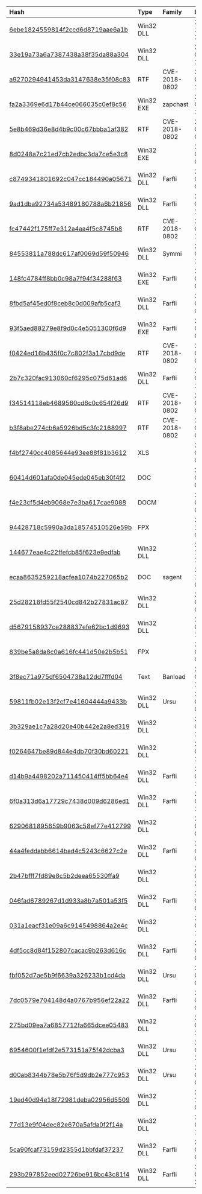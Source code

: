|Hash|Type|Family|First_Seen|Name|
|:--|:--|:--|:--|:--|
|[6ebe1824559814f2ccd6d8719aae6a1b](https://www.virustotal.com/gui/file/6ebe1824559814f2ccd6d8719aae6a1b)|Win32 DLL||2019-10-21 22:11:22| |
|[33e19a73a6a7387438a38f35da88a304](https://www.virustotal.com/gui/file/33e19a73a6a7387438a38f35da88a304)|Win32 DLL||2019-09-19 12:37:39|C:\Users\<USER>\AppData\Local\Temp\log.dll|
|[a9270294941453da3147638e35f08c83](https://www.virustotal.com/gui/file/a9270294941453da3147638e35f08c83)|RTF|CVE-2018-0802|2019-09-19 10:02:58|=?UTF-8?B?UXV5IHRyw6xuaCBDw6FjIG7GsOG7m2MuZG9j?=|
|[fa2a3369e6d17b44ce066035c0ef8c56](https://www.virustotal.com/gui/file/fa2a3369e6d17b44ce066035c0ef8c56)|Win32 EXE|zapchast|2019-09-11 17:43:11|.|
|[5e8b469d36e8d4b9c00c67bbba1af382](https://www.virustotal.com/gui/file/5e8b469d36e8d4b9c00c67bbba1af382)|RTF|CVE-2018-0802|2019-09-11 08:48:41|=?UTF-8?B?4Z6U4Z+S4Z6a4Z6S4Z624Z6T4Z6T4Z624Z6Z4Z6A4Z6K4Z+S4Z6L4Z624Z6TX+GeouGeguGfkuGeguGek+GetuGemeGegC5kb2M=?=|
|[8d0248a7c21ed7cb2edbc3da7ce5e3c8](https://www.virustotal.com/gui/file/8d0248a7c21ed7cb2edbc3da7ce5e3c8)|Win32 EXE||2019-05-31 09:02:51|untitled_paste|
|[c8749341801692c047cc184490a05671](https://www.virustotal.com/gui/file/c8749341801692c047cc184490a05671)|Win32 DLL|Farfli|2019-05-30 09:02:38| |
|[9ad1dba92734a53489180788a6b21856](https://www.virustotal.com/gui/file/9ad1dba92734a53489180788a6b21856)|Win32 DLL|Farfli|2019-05-26 19:18:58|.|
|[fc47442f175ff7e312a4aa4f5c8745b8](https://www.virustotal.com/gui/file/fc47442f175ff7e312a4aa4f5c8745b8)|RTF|CVE-2018-0802|2019-05-25 17:26:26| |
|[84553811a788dc617af0069d59f50946](https://www.virustotal.com/gui/file/84553811a788dc617af0069d59f50946)|Win32 DLL|Symmi|2019-05-13 13:04:27|3c14241e51a9594b44d1f9c661ccfaeb2c6f707f956d218fc052fa68aab0e3f6.sample|
|[148fc4784ff8bb0c98a7f94f34288f63](https://www.virustotal.com/gui/file/148fc4784ff8bb0c98a7f94f34288f63)|Win32 EXE|Farfli|2019-05-13 03:32:42|CIPHER|
|[8fbd5af45ed0f8ceb8c0d009afb5caf3](https://www.virustotal.com/gui/file/8fbd5af45ed0f8ceb8c0d009afb5caf3)|Win32 DLL|Farfli|2019-05-09 05:52:57|wsc.dll|
|[93f5aed88279e8f9d0c4e5051300f6d9](https://www.virustotal.com/gui/file/93f5aed88279e8f9d0c4e5051300f6d9)|Win32 EXE|Farfli|2019-05-09 05:47:29|CIPHER|
|[f0424ed16b435f0c7c802f3a17cbd9de](https://www.virustotal.com/gui/file/f0424ed16b435f0c7c802f3a17cbd9de)|RTF|CVE-2018-0802|2019-05-09 03:26:16|document.rtf|
|[2b7c320fac913060cf6295c075d61ad6](https://www.virustotal.com/gui/file/2b7c320fac913060cf6295c075d61ad6)|Win32 DLL|Farfli|2019-05-07 19:01:55|wsc.dll|
|[f34514118eb4689560cd6c0c654f26d9](https://www.virustotal.com/gui/file/f34514118eb4689560cd6c0c654f26d9)|RTF|CVE-2018-0802|2019-05-07 09:48:34|/var/www/clean-mx/virusesevidence/output.126542015.txt|
|[b3f8abe274cb6a5926bd5c3fc2168997](https://www.virustotal.com/gui/file/b3f8abe274cb6a5926bd5c3fc2168997)|RTF|CVE-2018-0802|2019-04-19 02:46:50|Giay moi hoi nghi.doc|
|[f4bf2740cc4085644e93ee88f81b3612](https://www.virustotal.com/gui/file/f4bf2740cc4085644e93ee88f81b3612)|XLS||2019-01-30 02:22:02|file_F7125EFB572709FD7D4ECEB8A7C5DE5C890F49AA|
|[60414d601afa0de045ede045eb30f4f2](https://www.virustotal.com/gui/file/60414d601afa0de045ede045eb30f4f2)|DOC||2019-01-30 02:20:44|file_E188CD6D0BFCBB3275A262BC37EAA9F075A0B3D7|
|[f4e23cf5d4eb9068e7e3ba617cae9088](https://www.virustotal.com/gui/file/f4e23cf5d4eb9068e7e3ba617cae9088)|DOCM||2019-01-08 03:26:11|CV gui PVN vv y kien cua UB ve gia han.doc|
|[94428718c5990a3da18574510526e59b](https://www.virustotal.com/gui/file/94428718c5990a3da18574510526e59b)|FPX||2018-12-26 03:16:53|abc|
|[144677eae4c22ffefcb85f623e9edfab](https://www.virustotal.com/gui/file/144677eae4c22ffefcb85f623e9edfab)|Win32 DLL||2018-12-25 19:03:34|Update.txt|
|[ecaa8635259218acfea1074b227065b2](https://www.virustotal.com/gui/file/ecaa8635259218acfea1074b227065b2)|DOC|sagent|2018-12-25 07:19:11|Cv chi dao.doc|
|[25d28218fd55f2540cd842b27831ac87](https://www.virustotal.com/gui/file/25d28218fd55f2540cd842b27831ac87)|Win32 DLL||2018-07-27 01:30:43|%WINDIR%\pla.dat|
|[d5679158937ce288837efe62bc1d9693](https://www.virustotal.com/gui/file/d5679158937ce288837efe62bc1d9693)|Win32 DLL||2018-07-20 11:39:33|PERFORMANCE LIB|
|[839be5a8da8c0a616fc441d50e2b5b51](https://www.virustotal.com/gui/file/839be5a8da8c0a616fc441d50e2b5b51)|FPX||2018-05-23 08:29:45|Music|
|[3f8ec71a975df6504738a12dd7fffd04](https://www.virustotal.com/gui/file/3f8ec71a975df6504738a12dd7fffd04)|Text|Banload|2018-04-20 13:38:34|Contributions to CNRP from USA.hta|
|[59811fb02e13f2cf7e41604444a9433b](https://www.virustotal.com/gui/file/59811fb02e13f2cf7e41604444a9433b)|Win32 DLL|Ursu|2018-04-18 05:58:27|URL|
|[3b329ae1c7a28d20e40b442e2a8ed319](https://www.virustotal.com/gui/file/3b329ae1c7a28d20e40b442e2a8ed319)|Win32 DLL||2018-04-17 10:51:00|URL|
|[f0264647be89d844e4db70f30bd60221](https://www.virustotal.com/gui/file/f0264647be89d844e4db70f30bd60221)|Win32 DLL||2018-03-17 13:27:26|f0264647be89d844e4db70f30bd60221.virus|
|[d14b9a4498202a711450414ff5bb64e4](https://www.virustotal.com/gui/file/d14b9a4498202a711450414ff5bb64e4)|Win32 DLL|Farfli|2018-03-15 19:28:28|ControlDll|
|[6f0a313d6a17729c7438d009d6286ed1](https://www.virustotal.com/gui/file/6f0a313d6a17729c7438d009d6286ed1)|Win32 DLL|Farfli|2018-03-15 19:24:58|ControlDll|
|[6290681895659b9063c58ef77e412799](https://www.virustotal.com/gui/file/6290681895659b9063c58ef77e412799)|Win32 DLL||2018-03-12 06:38:33|ControlDll|
|[44a4feddabb6614bad4c5243c6627c2e](https://www.virustotal.com/gui/file/44a4feddabb6614bad4c5243c6627c2e)|Win32 DLL|Farfli|2018-03-12 06:14:28|ControlDll|
|[2b47bfff7fd89e8c5b2deea65530ffa9](https://www.virustotal.com/gui/file/2b47bfff7fd89e8c5b2deea65530ffa9)|Win32 DLL||2018-03-11 23:29:34|ac8dcd3a660c9290c557596ea819547c4635d8e1|
|[046fad6789267d1d933a8b7a501a53f5](https://www.virustotal.com/gui/file/046fad6789267d1d933a8b7a501a53f5)|Win32 DLL|Farfli|2018-01-30 04:57:25|ControlDll|
|[031a1eacf31e09a6c9145498864a2e4c](https://www.virustotal.com/gui/file/031a1eacf31e09a6c9145498864a2e4c)|Win32 DLL||2018-01-25 10:52:23|Async Trace DLL|
|[4df5cc8d84f152807cacac9b263d616c](https://www.virustotal.com/gui/file/4df5cc8d84f152807cacac9b263d616c)|Win32 DLL|Farfli|2018-01-20 08:26:09|ControlDll|
|[fbf052d7ae5b9f6639a326233b1cd4da](https://www.virustotal.com/gui/file/fbf052d7ae5b9f6639a326233b1cd4da)|Win32 DLL|Ursu|2018-01-12 09:11:29|RunningDll|
|[7dc0579e704148d4a0767b956ef22a22](https://www.virustotal.com/gui/file/7dc0579e704148d4a0767b956ef22a22)|Win32 DLL|Farfli|2018-01-12 04:39:22|177906cb9170adc26082e44d9ad1b3fbdcba7c0b57e28b614c1b66cc4a99f906.bin|
|[275bd09ea7a6857712fa665dcee05483](https://www.virustotal.com/gui/file/275bd09ea7a6857712fa665dcee05483)|Win32 DLL||2018-01-11 17:17:51|RunningDll|
|[6954600f1efdf2e573151a75f42dcba3](https://www.virustotal.com/gui/file/6954600f1efdf2e573151a75f42dcba3)|Win32 DLL|Ursu|2018-01-10 22:13:49|b8528c8e325db76b139d46e9f29835382a1b48d8941c47060076f367539c2559.bin|
|[d00ab8344b78e5b76f5d9db2e777c953](https://www.virustotal.com/gui/file/d00ab8344b78e5b76f5d9db2e777c953)|Win32 DLL|Ursu|2018-01-10 08:40:09|df14de6b43f902ac8c35ecf0582ddb33e12e682700eb55dc4706b73f5aed40f6.bin|
|[19ed40d94e18f72981deba02956d5509](https://www.virustotal.com/gui/file/19ed40d94e18f72981deba02956d5509)|Win32 DLL||2017-10-21 02:22:39|Async Trace DLL|
|[77d13e9f04dec82e670a5afda0f2f14a](https://www.virustotal.com/gui/file/77d13e9f04dec82e670a5afda0f2f14a)|Win32 DLL||2017-04-05 12:48:44|77d13e9f04dec82e670a5afda0f2f14a.virus|
|[5ca90fcaf73159d2355d1bbfdaf37237](https://www.virustotal.com/gui/file/5ca90fcaf73159d2355d1bbfdaf37237)|Win32 DLL|Farfli|2017-03-23 07:38:13|RunningDll|
|[293b297852eed02726be916bc43c81f4](https://www.virustotal.com/gui/file/293b297852eed02726be916bc43c81f4)|Win32 DLL|Farfli|2017-03-11 20:55:45|RunningDll|
